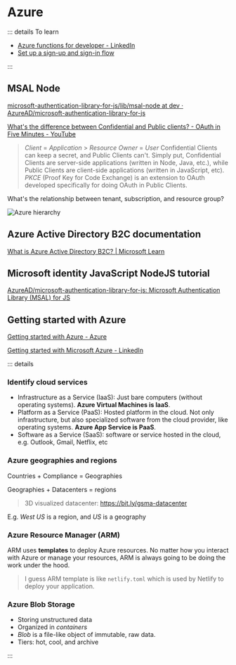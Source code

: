 # Azure <Tag variant="brand" value="7 h" />

::: details To learn

- [Azure functions for developer - LinkedIn](https://www.linkedin.com/learning/azure-functions-for-developers)
- [Set up a sign-up and sign-in flow](https://learn.microsoft.com/en-us/azure/active-directory-b2c/add-sign-up-and-sign-in-policy?pivots=b2c-user-flow)

:::

## MSAL Node <Tag value="2.5 h" /> <Tag variant="red" value="In progress" />

<Timestamp value='March, 2024' />

[microsoft-authentication-library-for-js/lib/msal-node at dev · AzureAD/microsoft-authentication-library-for-js](https://github.com/AzureAD/microsoft-authentication-library-for-js/tree/dev/lib/msal-node)

[What's the difference between Confidential and Public clients? - OAuth in Five Minutes - YouTube](https://www.youtube.com/watch?v=5cQNwifDq1U)

> _Client_ = _Application_ > _Resource Owner_ = _User_
> Confidential Clients can keep a secret, and Public Clients can't. Simply put, Confidential Clients are server-side applications (written in Node, Java, etc.), while Public Clients are client-side applications (written in JavaScript, etc).
> _PKCE_ (Proof Key for Code Exchange) is an extension to OAuth developed specifically for doing OAuth in Public Clients.

What's the relationship between tenant, subscription, and resource group?

![Azure hierarchy](/azure-hierarchy.png)

## Azure Active Directory B2C documentation <Tag value="0.5 h" /> <Tag variant="red" value="In progress" />

<Timestamp value='March, 2024' />

[What is Azure Active Directory B2C? | Microsoft Learn](https://learn.microsoft.com/en-us/azure/active-directory-b2c/overview)

## Microsoft identity JavaScript NodeJS tutorial <Tag value='2 h' />

<Timestamp value='March 20, 2024' />

[AzureAD/microsoft-authentication-library-for-js: Microsoft Authentication Library (MSAL) for JS](https://github.com/AzureAD/microsoft-authentication-library-for-js)

## Getting started with Azure <Tag value="2 h" />

<Timestamp value="March, 2024" />

[Getting started with Azure - Azure](https://azure.microsoft.com/get-started/on-demand/?OCID=AZ_ODD_RM)

[Getting started with Microsoft Azure - LinkedIn](https://www.linkedin.com/learning/getting-started-with-microsoft-azure)

::: details

### Identify cloud services

- Infrastructure as a Service (IaaS): Just bare computers (without operating systems). **Azure Virtual Machines is IaaS**.
- Platform as a Service (PaaS): Hosted platform in the cloud. Not only infrastructure, but also specialized software from the cloud provider, like operating systems. **Azure App Service is PaaS**.
- Software as a Service (SaaS): software or service hosted in the cloud, e.g. Outlook, Gmail, Netflix, etc

### Azure geographies and regions

Countries + Compliance = Geographies

Geographies + Datacenters = regions

> 3D visualized datacenter: https://bit.ly/gsma-datacenter

E.g. _West US_ is a region, and _US_ is a geography

### Azure Resource Manager (ARM)

ARM uses **templates** to deploy Azure resources. No matter how you interact with Azure or manage your resources, ARM is always going to be doing the work under the hood.

> I guess ARM template is like `netlify.toml` which is used by Netlify to deploy your application.

### Azure Blob Storage

- Storing unstructured data
- Organized in _containers_
- _Blob_ is a file-like object of immutable, raw data.
- Tiers: hot, cool, and archive

:::
